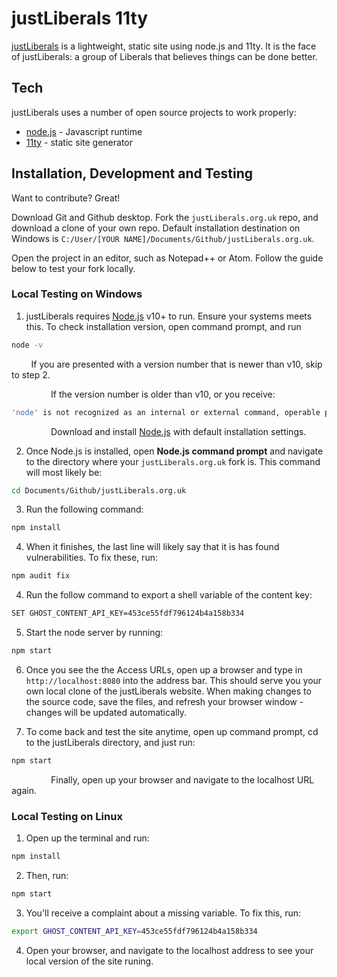 # justLiberals 11ty

[justLiberals] is a lightweight, static site using node.js and 11ty. It is the face of justLiberals: a group of Liberals that believes things can be done better.

## Tech

justLiberals uses a number of open source projects to work properly:

- [node.js] - Javascript runtime
- [11ty] - static site generator

## Installation, Development and Testing

Want to contribute? Great!

Download Git and Github desktop. Fork the `justLiberals.org.uk` repo, and download a clone of your own repo. Default installation destination on Windows is `C:/User/[YOUR NAME]/Documents/Github/justLiberals.org.uk`.

Open the project in an editor, such as Notepad++ or Atom. Follow the guide below to test your fork locally.

### Local Testing on Windows

1. justLiberals requires [Node.js](https://nodejs.org/) v10+ to run. Ensure your systems meets this. To check installation version, open command prompt, and run
``` sh
node -v
```
&nbsp;&nbsp;&nbsp;&nbsp;&nbsp;&nbsp;&nbsp;&nbsp;If you are presented with a version number that is newer than v10, skip to step 2.

&nbsp;&nbsp;&nbsp;&nbsp;&nbsp;&nbsp;&nbsp;&nbsp;&nbsp;&nbsp;&nbsp;&nbsp;&nbsp;&nbsp;&nbsp;&nbsp;If the version number is older than v10, or you receive:

```sh
'node' is not recognized as an internal or external command, operable program or batch file.
```

&nbsp;&nbsp;&nbsp;&nbsp;&nbsp;&nbsp;&nbsp;&nbsp;&nbsp;&nbsp;&nbsp;&nbsp;&nbsp;&nbsp;&nbsp;&nbsp;Download and install [Node.js] with default installation settings.

2. Once Node.js is installed, open **Node.js command prompt** and navigate to the directory where your `justLiberals.org.uk` fork is. This command will most likely be:

```sh
cd Documents/Github/justLiberals.org.uk
```

3. Run the following command:

```sh
npm install
```

4. When it finishes, the last line will likely say that it is has found vulnerabilities. To fix these, run:

```sh
npm audit fix
```

4. Run the follow command to export a shell variable of the content key:

```sh
SET GHOST_CONTENT_API_KEY=453ce55fdf796124b4a158b334
```

5. Start the node server by running:

```sh
npm start
```

6. Once you see the the Access URLs, open up a browser and type in `http://localhost:8080` into the address bar. This should serve you your own local clone of the justLiberals website. When making changes to the source code, save the files, and refresh your browser window - changes will be updated automatically.

7. To come back and test the site anytime, open up command prompt, cd to the justLiberals directory, and just run:
```sh
npm start
```

&nbsp;&nbsp;&nbsp;&nbsp;&nbsp;&nbsp;&nbsp;&nbsp;&nbsp;&nbsp;&nbsp;&nbsp;&nbsp;&nbsp;&nbsp;&nbsp;Finally, open up your browser and navigate to the localhost URL again.

### Local Testing on Linux

1. Open up the terminal and run:
```sh
npm install
```
2. Then, run:
```sh
npm start
```
3. You'll receive a complaint about a missing variable. To fix this, run:
```sh
export GHOST_CONTENT_API_KEY=453ce55fdf796124b4a158b334
```
4. Open your browser, and navigate to the localhost address to see your local version of the site runing.

[//]: # (These are reference links used in the body of this note and get stripped out when the markdown processor does its job. There is no need to format nicely because it shouldn't be seen)

   [justLiberals]: https://justliberals.org.uk
   [node.js]: https://nodejs.org/en/download/
   [11ty]: https://www.11ty.dev
